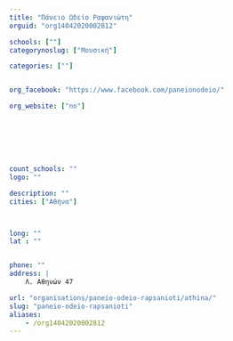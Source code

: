 ```yaml
---
title: "Πάνειο Ωδείο Ραψανιώτη"
orguid: "org14042020002812"

schools: [""]
categorynoslug: ["Μουσική"]

categories: [""]


org_facebook: "https://www.facebook.com/paneionodeio/"

org_website: ["no"]







count_schools: ""
logo: ""

description: ""
cities: ["Αθήνα"]



long: ""
lat : ""


phone: ""
address: |
    Λ. Αθηνών 47

url: "organisations/paneio-odeio-rapsanioti/athina/"
slug: "paneio-odeio-rapsanioti"
aliases:
    - /org14042020002812
---
```



